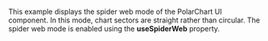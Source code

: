 This example displays the spider web mode of&nbsp;the PolarChart UI component. In&nbsp;this mode, chart sectors are straight rather than circular. The spider web mode is&nbsp;enabled using the **useSpiderWeb** property.